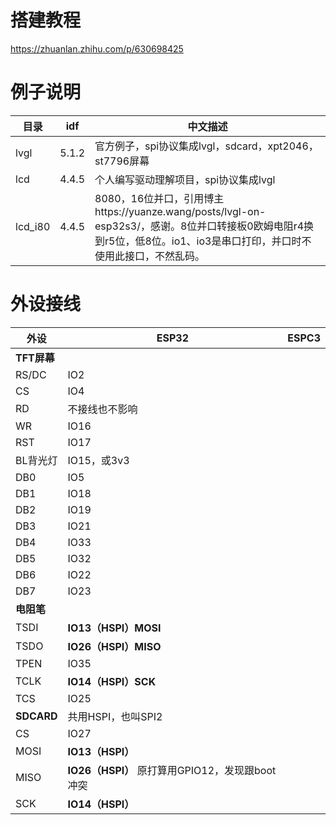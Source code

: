 # 搭建教程

https://zhuanlan.zhihu.com/p/630698425



# 例子说明

| 目录    | idf   | 中文描述                                                     |
| ------- | ----- | ------------------------------------------------------------ |
| lvgl    | 5.1.2 | 官方例子，spi协议集成lvgl，sdcard，xpt2046，st7796屏幕       |
| lcd     | 4.4.5 | 个人编写驱动理解项目，spi协议集成lvgl                        |
| lcd_i80 | 4.4.5 | 8080，16位并口，引用博主https://yuanze.wang/posts/lvgl-on-esp32s3/，感谢。8位并口转接板0欧姆电阻r4换到r5位，低8位。io1、io3是串口打印，并口时不使用此接口，不然乱码。 |

# 外设接线

| 外设        | ESP32                                           | ESPC3 |
| ----------- | ----------------------------------------------- | ----- |
| **TFT屏幕** |                                                 |       |
| RS/DC       | IO2                                             |       |
| CS          | IO4                                             |       |
| RD          | 不接线也不影响                                  |       |
| WR          | IO16                                            |       |
| RST         | IO17                                            |       |
| BL背光灯    | IO15，或3v3                                     |       |
| DB0         | IO5                                             |       |
| DB1         | IO18                                            |       |
| DB2         | IO19                                            |       |
| DB3         | IO21                                            |       |
| DB4         | IO33                                            |       |
| DB5         | IO32                                            |       |
| DB6         | IO22                                            |       |
| DB7         | IO23                                            |       |
| **电阻笔**  |                                                 |       |
| TSDI        | **IO13（HSPI）MOSI**                            |       |
| TSDO        | **IO26（HSPI）MISO**                            |       |
| TPEN        | IO35                                            |       |
| TCLK        | **IO14（HSPI）SCK**                             |       |
| TCS         | IO25                                            |       |
| **SDCARD**  | 共用HSPI，也叫SPI2                              |       |
| CS          | IO27                                            |       |
| MOSI        | **IO13（HSPI）**                                |       |
| MISO        | **IO26（HSPI）** 原打算用GPIO12，发现跟boot冲突 |       |
| SCK         | **IO14（HSPI）**                                |       |

